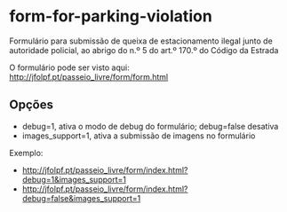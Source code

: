 # form-for-parking-violation

Formulário para submissão de queixa de estacionamento ilegal junto de autoridade policial, ao abrigo do n.º 5 do art.º 170.º do Código da Estrada

O formulário pode ser visto aqui:
http://jfolpf.pt/passeio_livre/form/form.html

## Opções

 * debug=1, ativa o modo de debug do formulário; debug=false desativa
 * images_support=1, ativa a submissão de imagens no formulário

Exemplo:

 * http://jfolpf.pt/passeio_livre/form/index.html?debug=1&images_support=1
 * http://jfolpf.pt/passeio_livre/form/index.html?debug=false&images_support=1
